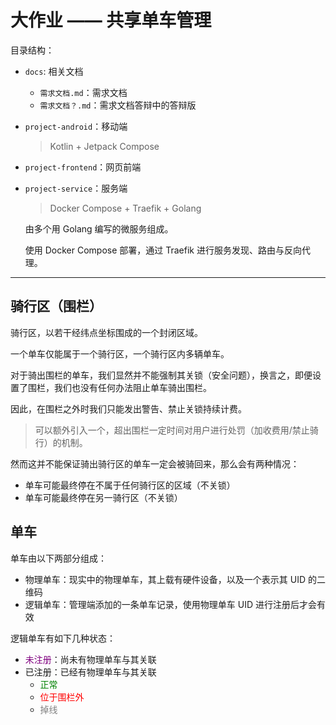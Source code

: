 # 大作业 —— 共享单车管理



目录结构：

- `docs`: 相关文档
    - `需求文档.md`：需求文档
    - `需求文档？.md`：需求文档答辩中的答辩版
- `project-android`：移动端
  
   > Kotlin + Jetpack Compose
   
- `project-frontend`：网页前端
  
- `project-service`：服务端
  
    > Docker Compose + Traefik + Golang
    
    由多个用 Golang 编写的微服务组成。
    
    使用 Docker Compose 部署，通过 Traefik 进行服务发现、路由与反向代理。

---

## 骑行区（围栏）

骑行区，以若干经纬点坐标围成的一个封闭区域。

一个单车仅能属于一个骑行区，一个骑行区内多辆单车。



对于骑出围栏的单车，我们显然并不能强制其关锁（安全问题），换言之，即便设置了围栏，我们也没有任何办法阻止单车骑出围栏。

因此，在围栏之外时我们只能发出警告、禁止关锁持续计费。

> 可以额外引入一个，超出围栏一定时间对用户进行处罚（加收费用/禁止骑行）的机制。



然而这并不能保证骑出骑行区的单车一定会被骑回来，那么会有两种情况：

- 单车可能最终停在不属于任何骑行区的区域（不关锁）
- 单车可能最终停在另一骑行区（不关锁）



## 单车

单车由以下两部分组成：

- 物理单车：现实中的物理单车，其上载有硬件设备，以及一个表示其 UID 的二维码
- 逻辑单车：管理端添加的一条单车记录，使用物理单车 UID 进行注册后才会有效



逻辑单车有如下几种状态：

- <font color="purple">未注册</font>：尚未有物理单车与其关联
- 已注册：已经有物理单车与其关联
    - <font color="green">正常</font>
    - <font color="red">位于围栏外</font>
    - <font color="gray">掉线</font>



